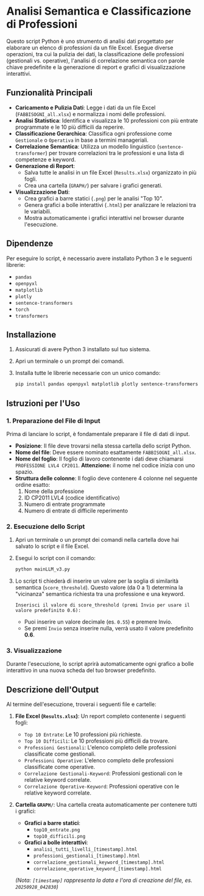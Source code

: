 # Analisi Semantica e Classificazione di Professioni

Questo script Python è uno strumento di analisi dati progettato per elaborare un elenco di professioni da un file Excel. Esegue diverse operazioni, tra cui la pulizia dei dati, la classificazione delle professioni (gestionali vs. operative), l'analisi di correlazione semantica con parole chiave predefinite e la generazione di report e grafici di visualizzazione interattivi.

## Funzionalità Principali

  * **Caricamento e Pulizia Dati**: Legge i dati da un file Excel (`FABBISOGNI_all.xlsx`) e normalizza i nomi delle professioni.
  * **Analisi Statistica**: Identifica e visualizza le 10 professioni con più entrate programmate e le 10 più difficili da reperire.
  * **Classificazione Gerarchica**: Classifica ogni professione come `Gestionale` o `Operativa` in base a termini manageriali.
  * **Correlazione Semantica**: Utilizza un modello linguistico (`sentence-transformer`) per trovare correlazioni tra le professioni e una lista di competenze e keyword.
  * **Generazione di Report**:
      * Salva tutte le analisi in un file Excel (`Results.xlsx`) organizzato in più fogli.
      * Crea una cartella (`GRAPH/`) per salvare i grafici generati.
  * **Visualizzazione Dati**:
      * Crea grafici a barre statici (`.png`) per le analisi "Top 10".
      * Genera grafici a bolle interattivi (`.html`) per analizzare le relazioni tra le variabili.
      * Mostra automaticamente i grafici interattivi nel browser durante l'esecuzione.

## Dipendenze

Per eseguire lo script, è necessario avere installato Python 3 e le seguenti librerie:

  * `pandas`
  * `openpyxl`
  * `matplotlib`
  * `plotly`
  * `sentence-transformers`
  * `torch`
  * `transformers`

## Installazione

1.  Assicurati di avere Python 3 installato sul tuo sistema.

2.  Apri un terminale o un prompt dei comandi.

3.  Installa tutte le librerie necessarie con un unico comando:

    ```bash
    pip install pandas openpyxl matplotlib plotly sentence-transformers torch transformers
    ```

## Istruzioni per l'Uso

### 1\. Preparazione del File di Input

Prima di lanciare lo script, è fondamentale preparare il file di dati di input.

  * **Posizione**: Il file deve trovarsi nella stessa cartella dello script Python.
  * **Nome del file**: Deve essere nominato esattamente `FABBISOGNI_all.xlsx`.
  * **Nome del foglio**: Il foglio di lavoro contenente i dati deve chiamarsi `  PROFESSIONE LVL4 CP2011 `. **Attenzione:** il nome nel codice inizia con uno spazio.
  * **Struttura delle colonne**: Il foglio deve contenere 4 colonne nel seguente ordine esatto:
    1.  Nome della professione
    2.  ID CP2011 LVL4 (codice identificativo)
    3.  Numero di entrate programmate
    4.  Numero di entrate di difficile reperimento

### 2\. Esecuzione dello Script

1.  Apri un terminale o un prompt dei comandi nella cartella dove hai salvato lo script e il file Excel.

2.  Esegui lo script con il comando:

    ```bash
    python mainLLM_v3.py
    ```

3.  Lo script ti chiederà di inserire un valore per la soglia di similarità semantica (`score_threshold`). Questo valore (da 0 a 1) determina la "vicinanza" semantica richiesta tra una professione e una keyword.

    ```
    Inserisci il valore di score_threshold (premi Invio per usare il valore predefinito 0.6):
    ```

      * Puoi inserire un valore decimale (es. `0.55`) e premere Invio.
      * Se premi `Invio` senza inserire nulla, verrà usato il valore predefinito **0.6**.

### 3\. Visualizzazione

Durante l'esecuzione, lo script aprirà automaticamente ogni grafico a bolle interattivo in una nuova scheda del tuo browser predefinito.

## Descrizione dell'Output

Al termine dell'esecuzione, troverai i seguenti file e cartelle:

1.  **File Excel (`Results.xlsx`)**: Un report completo contenente i seguenti fogli:

      * `Top 10 Entrate`: Le 10 professioni più richieste.
      * `Top 10 Difficili`: Le 10 professioni più difficili da trovare.
      * `Professioni Gestionali`: L'elenco completo delle professioni classificate come gestionali.
      * `Professioni Operative`: L'elenco completo delle professioni classificate come operative.
      * `Correlazione Gestionali-Keyword`: Professioni gestionali con le relative keyword correlate.
      * `Correlazione Operative-Keyword`: Professioni operative con le relative keyword correlate.

2.  **Cartella `GRAPH/`**: Una cartella creata automaticamente per contenere tutti i grafici:

      * **Grafici a barre statici**:
          * `top10_entrate.png`
          * `top10_difficili.png`
      * **Grafici a bolle interattivi**:
          * `analisi_tutti_livelli_[timestamp].html`
          * `professioni_gestionali_[timestamp].html`
          * `correlazione_gestionali_keyword_[timestamp].html`
          * `correlazione_operative_keyword_[timestamp].html`

    *(Nota: `[timestamp]` rappresenta la data e l'ora di creazione del file, es. `20250928_042830`)*
